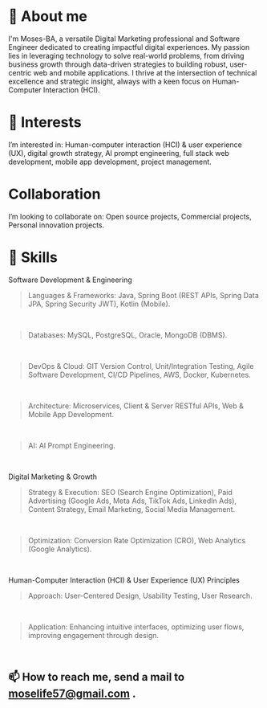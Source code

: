 # 👋 About me
I'm Moses-BA, a versatile Digital Marketing professional and Software Engineer dedicated to creating impactful digital experiences. My passion lies in leveraging technology to solve real-world problems, from driving business growth through data-driven strategies to building robust, user-centric web and mobile applications. I thrive at the intersection of technical excellence and strategic insight, always with a keen focus on Human-Computer Interaction (HCI).

# 👀 Interests
  I’m interested in:
      Human-computer interaction (HCI) & user experience (UX),
      digital growth strategy,
      AI prompt engineering,
      full stack web development,
      mobile app development,
      project management.

# Collaboration
 I’m looking to collaborate on:
      Open source projects,
      Commercial projects,
      Personal innovation projects.

# 🎯 Skills
  Software Development & Engineering <br>
    <blockquote> Languages & Frameworks: Java, Spring Boot (REST APIs, Spring Data JPA, Spring Security JWT), Kotlin (Mobile). </blockquote> <br>
    <blockquote> Databases: MySQL, PostgreSQL, Oracle, MongoDB (DBMS). </blockquote> <br>
    <blockquote> DevOps & Cloud: GIT Version Control, Unit/Integration Testing, Agile Software Development, CI/CD Pipelines, AWS, Docker, Kubernetes. </blockquote> <br>
    <blockquote> Architecture: Microservices, Client & Server RESTful APIs, Web & Mobile App Development. </blockquote> <br>
    <blockquote> AI: AI Prompt Engineering. </blockquote> <br>
  
  Digital Marketing & Growth <br>
    <blockquote> Strategy & Execution: SEO (Search Engine Optimization), Paid Advertising (Google Ads, Meta Ads, TikTok Ads, LinkedIn Ads), Content Strategy, Email Marketing, Social Media Management. </blockquote> <br>
    <blockquote> Optimization: Conversion Rate Optimization (CRO), Web Analytics (Google Analytics). </blockquote> <br>

  Human-Computer Interaction (HCI) & User Experience (UX) Principles <br>
    <blockquote> Approach: User-Centered Design, Usability Testing, User Research. </blockquote> <br>
    <blockquote> Application: Enhancing intuitive interfaces, optimizing user flows, improving engagement through design. </blockquote> <br>

## 📫 How to reach me, send a mail to moselife57@gmail.com .

<!---
Moses-BA/Moses-BA is a ✨ special ✨ repository because its `README.md` (this file) appears on your GitHub profile.
You can click the Preview link to take a look at your changes.
--->
